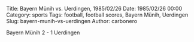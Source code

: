 Title: Bayern Münih vs. Uerdingen, 1985/02/26
Date: 1985/02/26 00:00
Category: sports
Tags: football, football scores, Bayern Münih, Uerdingen
Slug: bayern-munih-vs-uerdingen
Author: carbonero


Bayern Münih 2 - 1 Uerdingen
